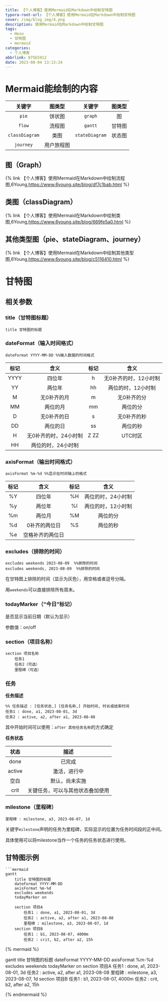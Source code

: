 ```yaml
---
title: 【个人博客】使用Mermaid在Markdown中绘制甘特图
typora-root-url: 【个人博客】使用Mermaid在Markdown中绘制甘特图
cover: /img/blog_img/4.png
description: 使用Mermaid在Markdown中绘制甘特图
tags:
  - Hexo
  - 甘特图
  - mermaid
categories:
  - 个人博客
abbrlink: 875b5912
date: 2023-08-04 13:13:24
---
```




# Mermaid能绘制的内容

|     关键字     |   图类型   |     关键字     | 图类型 |
| :------------: | :--------: | :------------: | :----: |
|     `pie`      |   饼状图   |    `graph`     |   图   |
|     `flow`     |   流程图   |    `gantt`     | 甘特图 |
| `classDiagram` |    类图    | `stateDiagram` | 状态图 |
|   `journey`    | 用户旅程图 |                |        |

## 图（Graph）

{% link 【个人博客】使用Mermaid在Markdown中绘制流程图,6Young,https://www.6young.site/blog/df7c1bab.html  %}

## 类图（classDiagram）

{% link 【个人博客】使用Mermaid在Markdown中绘制类图,6Young,https://www.6young.site/blog/669fe5a0.html  %}

## 其他类型图（pie、stateDiagram、journey）

{% link 【个人博客】使用Mermaid在Markdown中绘制其他类型图,6Young,https://www.6young.site/blog/c5116410.html  %}



# 甘特图

## 相关参数

### title（甘特图标题）

```
title 甘特图的标题
```

### dateFormat（输入时间格式）

```
dateFormat YYYY-MM-DD %%输入数据的时间格式
```

| 标记 |         含义          | 标记 |         含义          |
| :--: | :-------------------: | :--: | :-------------------: |
| YYYY |        四位年         |  h   | 无0补齐的时，12小时制 |
|  YY  |        两位年         |  hh  |  两位的时，12小时制   |
|  M   |      无0补齐的月      |  m   |      无0补齐的分      |
|  MM  |       两位的月        |  mm  |       两位的分        |
|  D   |      无0补齐的日      |  s   |      无0补齐的秒      |
|  DD  |       两位的日        |  ss  |       两位的秒        |
|  H   | 无0补齐的时，24小时制 | Z ZZ |        UTC时区        |
|  HH  |  两位的时，24小时制   |      |                       |

### axisFormat（输出时间格式）

```
axisFormat %m-%d %%显示在时间轴上的格式
```

| 标记 |       含义       | 标记 |        含义        |
| :--: | :--------------: | :--: | :----------------: |
|  %Y  |      四位年      |  %H  | 两位的时，24小时制 |
|  %y  |      两位年      |  %I  | 两位的时，12小时制 |
|  %m  |      两位月      |  %M  |      两位的分      |
|  %d  |  0补齐的两位日   |  %S  |      两位的秒      |
|  %e  | 空格补齐的两位日 |      |                    |

### excludes（排除的时间）

```
excludes weekends 2023-08-09  %%排除的时间
excludes weekends, 2023-08-09  %%排除的时间
```

在甘特图上排除的时间（显示为灰色），用空格或者逗号分隔。

用`weekends`可以直接排除所有周末。

### todayMarker（“今日”标记）

是否显示当前日期（默认为显示）

参数值：on/off

### section（项目名称）

```
section 项目名称
	任务1
	任务2（可选）
	里程碑（可选）
```

### 任务

**任务描述**

```
%% 任务描述 : [任务状态,] [任务名称,] 开始时间, 时长或结束时间
任务1 : done, a1, 2023-08-01, 3d
任务2 : active, a2, after a1, 2023-08-08
```

其中开始时间可以使用：`after 其他任务名称`的方式确定

**任务状态**

|  状态  |               描述               |
| :----: | :------------------------------: |
|  done  |              已完成              |
| active |           激活，进行中           |
|  空白  |          默认，尚未实施          |
|  crit  | 关键任务，可以与其他状态叠加使用 |

### milestone（里程碑）

```
里程碑 : milestone, a3, 2023-08-07, 1d
```

关键字`milestone`声明的任务为里程碑，实际显示的位置为任务时间段的正中间。

具体使用可以将milestone当作一个任务的任务状态进行使用。




## 甘特图示例

```
```mermaid
gantt
    title 甘特图的标题
    dateFormat YYYY-MM-DD
    axisFormat %m-%d
    excludes weekends
    todayMarker on
    
    section 项目A
        任务1 : done, a1, 2023-08-01, 3d
        任务2 : active, a2, after a1, 2023-08-08
        里程碑 : milestone, a3, 2023-08-07, 1d
    section 项目B
        任务1 : b1, 2023-08-07, 4000m
        任务2 : crit, b2, after a2, 15h
```



{% mermaid %}

gantt
	title 甘特图的标题
    dateFormat YYYY-MM-DD
	axisFormat %m-%d
    excludes weekends
    todayMarker on
    section 项目A
    	任务1 : done, a1, 2023-08-01, 3d
    	任务2 : active, a2, after a1, 2023-08-08
    	里程碑 : milestone, a3, 2023-08-07, 1d
	section 项目B
    	任务1 : b1, 2023-08-07, 4000m
    	任务2 : crit, b2, after a2, 15h

{% endmermaid %}
